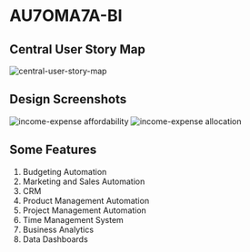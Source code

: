 # AU7OMA7A-BI
## Central User Story Map
![central-user-story-map](https://user-images.githubusercontent.com/58280353/126083792-3ee029c3-af36-471e-9e9c-ee6558a4fdfe.PNG)

## Design Screenshots
![income-expense affordability](https://user-images.githubusercontent.com/58280353/123453484-77664800-d594-11eb-8437-28910422bc41.png)
![income-expense allocation](https://user-images.githubusercontent.com/58280353/123453491-79c8a200-d594-11eb-8d84-daa87a9a29a5.png)

## Some Features
1. Budgeting Automation
2. Marketing and Sales Automation
3. CRM
4. Product Management Automation
5. Project Management Automation
6. Time Management System
7. Business Analytics
8. Data Dashboards

